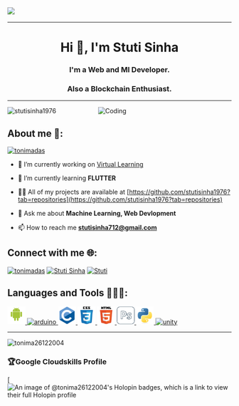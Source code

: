 <img src="https://github.com/tonima26122004/tonima26122004/assets/113163028/b0bc68b2-5564-49e0-83ea-cd46eed511d1">
<hr>
<h1 align="center">Hi 👋, I'm Stuti Sinha</h1>
<h3 align="center">I'm a <b>Web and Ml Developer.</b></h3>
<h3 align="center">Also a <b>Blockchain Enthusiast.</b></h3>
<hr>


<img align="right" alt="Coding" width="300" src="https://steamuserimages-a.akamaihd.net/ugc/1631947648964785474/81CBA15178466DD47195A239232202E78987B714/?imw=637&imh=358&ima=fit&impolicy=Letterbox&imcolor=%23000000&letterbox=true">


<p align="left"> <img src="https://komarev.com/ghpvc/?username=stutisinha1976&label=Profile%20views&color=0e75b6&style=flat" alt="stutisinha1976" /> </p>

<h2 align="left"> About me 🤔:</h2>

<p align="left"> <a href="https://x.com/SSinha34049" target="blank"><img src="https://img.shields.io/twitter/follow/tonimadas?logo=twitter&style=for-the-badge" alt="tonimadas" /></a> </p>

- 🔭 I’m currently working on [Virtual Learning](https://vlearning32.wixsite.com/virtual-learning)
- 🌱 I’m currently learning **FLUTTER**

- 👨‍💻 All of my projects are available at [https://github.com/stutisinha1976?tab=repositories](https://github.com/stutisinha1976?tab=repositories)

- 💬 Ask me about **Machine Learning, Web Devlopment**

- 📫 How to reach me **stutisinha712@gmail.com**

<h2 align="left">Connect with me 🌐:</h2>
<p align="left">
<a href="https://x.com/SSinha34049" target="blank"><img align="center" src="https://raw.githubusercontent.com/rahuldkjain/github-profile-readme-generator/master/src/images/icons/Social/twitter.svg" alt="tonimadas" height="30" width="40" /></a>
<a href="https://www.linkedin.com/in/stuti-sinha-230ab1263/" target="blank"><img align="center" src="https://raw.githubusercontent.com/rahuldkjain/github-profile-readme-generator/master/src/images/icons/Social/linked-in-alt.svg" alt="Stuti Sinha" height="30" width="40" /></a>
<a href="https://discord.com/channels/@me/1066788932794191985" target="blank"><img align="center" src="https://raw.githubusercontent.com/rahuldkjain/github-profile-readme-generator/master/src/images/icons/Social/discord.svg" alt="Stuti" height="30" width="40" /></a>
</p>

<h2 align="left">Languages and Tools 👩🏻‍💻:</h2>
<p align="left"> <a href="https://developer.android.com" target="_blank" rel="noreferrer"> <img src="https://raw.githubusercontent.com/devicons/devicon/master/icons/android/android-original-wordmark.svg" alt="android" width="40" height="40"/> </a> <a href="https://www.arduino.cc/" target="_blank" rel="noreferrer"> <img src="https://cdn.worldvectorlogo.com/logos/arduino-1.svg" alt="arduino" width="40" height="40"/> </a> <a href="https://www.cprogramming.com/" target="_blank" rel="noreferrer"> <img src="https://raw.githubusercontent.com/devicons/devicon/master/icons/c/c-original.svg" alt="c" width="40" height="40"/> </a> <a href="https://www.w3schools.com/css/" target="_blank" rel="noreferrer"> <img src="https://raw.githubusercontent.com/devicons/devicon/master/icons/css3/css3-original-wordmark.svg" alt="css3" width="40" height="40"/> </a> <a href="https://www.w3.org/html/" target="_blank" rel="noreferrer"> <img src="https://raw.githubusercontent.com/devicons/devicon/master/icons/html5/html5-original-wordmark.svg" alt="html5" width="40" height="40"/> </a> <a href="https://www.photoshop.com/en" target="_blank" rel="noreferrer"> <img src="https://raw.githubusercontent.com/devicons/devicon/master/icons/photoshop/photoshop-line.svg" alt="photoshop" width="40" height="40"/> </a> <a href="https://www.python.org" target="_blank" rel="noreferrer"> <img src="https://raw.githubusercontent.com/devicons/devicon/master/icons/python/python-original.svg" alt="python" width="40" height="40"/> </a> <a href="https://unity.com/" target="_blank" rel="noreferrer"> <img src="https://www.vectorlogo.zone/logos/unity3d/unity3d-icon.svg" alt="unity" width="40" height="40"/> </a> </p>

<hr>
<p><p><img align="center"  src="https://github-readme-stats.vercel.app/api/top-langs?username=tonima26122004&theme=onedark&hide_border=true&show_icons=true&locale=en&layout=compact" alt="tonima26122004" /></p></p>

### 🏆Google Cloudskills Profile
[![An image of @tonima26122004's Holopin badges, which is a link to view their full Holopin profile](https://www.cloudskillsboost.google/public_profiles/483900df-311b-4d7b-9de0-3ac5fa48b21c)



<!---
stutisinha1976/stutisinha1976 is a ✨ special ✨ repository because its `README.md` (this file) appears on your GitHub profile.
You can click the Preview link to take a look at your changes.
--->
